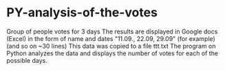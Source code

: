 # PY-analysis-of-the-votes
Group of people votes for 3 days
The results are displayed in Google docs (Excel) in the form of name and dates "11.09., 22.09, 29.09" (for example) (and so on ~30 lines)
This data was copied to a file ttt.txt
The program on Python analyzes the data and displays the number of votes for each of the possible days.

